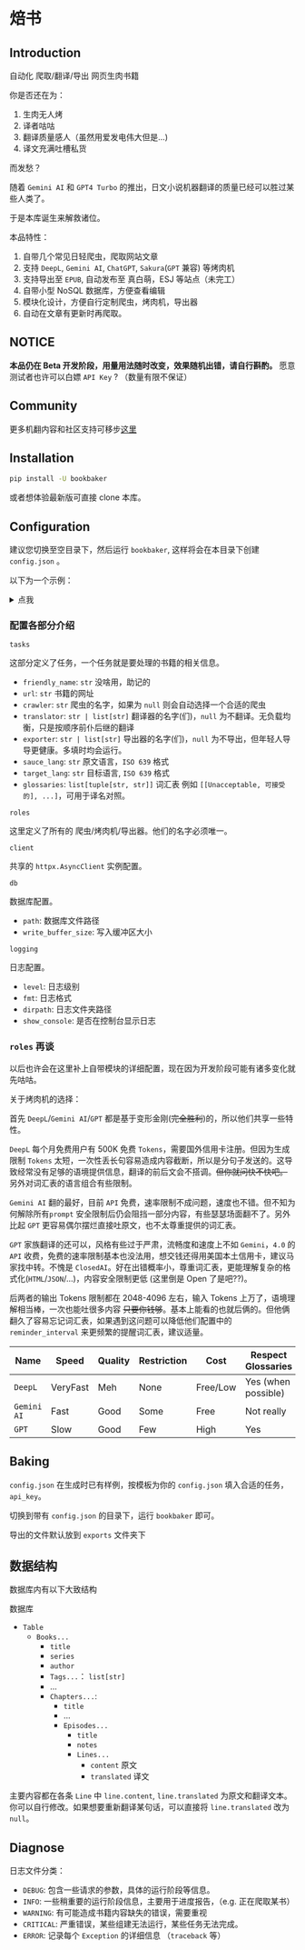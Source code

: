 # 焙书

## Introduction

自动化 爬取/翻译/导出 网页生肉书籍

你是否还在为：

1. 生肉无人烤
2. 译者咕咕
3. 翻译质量感人（虽然用爱发电伟大但是...)
4. 译文充满吐槽私货

而发愁？

随着 `Gemini AI` 和 `GPT4 Turbo` 的推出，日文小说机器翻译的质量已经可以胜过某些人类了。

于是本库诞生来解救诸位。

本品特性：

1. 自带几个常见日轻爬虫，爬取网站文章
2. 支持 `DeepL`, `Gemini AI`, `ChatGPT`, `Sakura`(`GPT` 兼容) 等烤肉机
3. 支持导出至 `EPUB`, 自动发布至 真白萌，ESJ 等站点（未完工）
4. 自带小型 NoSQL 数据库，方便查看编辑
5. 模块化设计，方便自行定制爬虫，烤肉机，导出器
6. 自动在文章有更新时再爬取。

## NOTICE

**本品仍在 Beta 开发阶段，用量用法随时改变，效果随机出错，请自行斟酌。** 愿意测试者也许可以白嫖 `API Key` ? （数量有限不保证）

## Community

更多机翻内容和社区支持可移步[这里](https://books.fishhawk.top/)

## Installation

```bash
pip install -U bookbaker
```

或者想体验最新版可直接 clone 本库。

## Configuration

建议您切换至空目录下，然后运行 `bookbaker`, 这样将会在本目录下创建 `config.json` 。

以下为一个示例：

<details>
  <summary>点我</summary>

```JSON {collapsed}
{
  "version": "1.0.0",
  "tasks": [
    {
      "friendly_name": "TS-Tenshi",
      "url": "https://syosetu.org/novel/333942/",
      "crawler": null,
      "translator": ["gemini", "gpt"],
      "exporter": "epub",
      "sauce_lang": "JA",
      "target_lang": "ZH",
      "glossaries": [
        ["ザラキエル", "萨拉琪尔"],
        ["神専魔法", "神专魔法"],
        ["サーヴィトリ", "萨维特丽"],
        ["サラフィエル", "萨拉菲尔"],
        ["アルマロス", "阿尔马洛斯"],
        ["クロ", "小黑"]
      ]
    }
  ],
  "roles": [
    {
      "name": "syosetu-com",
      "description": "A crawler for syosetu.com",
      "classname": "SyosetuComCrawler",
      "modulename": "bookbaker.roles.syosetu_com"
    },
    {
      "name": "deepl",
      "description": "DeepL Translator",
      "skip_translated": true,
      "backend": {
        "api_key": "",
        "use_pro": false,
        "free_host": "api-free.deepl.com",
        "pro_host": "api.deepl.com",
        "proxy": null,
        "retries": 3,
        "timeout": 10.0
      },
      "classname": "DeepLTranslator",
      "modulename": "bookbaker.roles.deepl"
    },
    {
      "name": "gemini",
      "description": "A translator for gemini.com",
      "max_retries": 10,
      "max_tokens": null,
      "remind_interval": 3,
      "skip_translated": false,
      "max_reply_tokens": null,
      "backend": {
        "model": "models\/gemini-pro",
        "api_key": "",
        "api_host": "generativelanguage.googleapis.com",
        "comp_tokens": 4096.0,
        "stop": null,
        "temperature": 0.5,
        "top_p": null,
        "top_k": null,
        "tools": null,
        "tool_choice": "auto",
        "safety_settings": [
          {
            "category": "HARM_CATEGORY_HARASSMENT",
            "threshold": "BLOCK_NONE",
            "probability": null
          },
          {
            "category": "HARM_CATEGORY_HATE_SPEECH",
            "threshold": "BLOCK_NONE",
            "probability": null
          },
          {
            "category": "HARM_CATEGORY_SEXUALLY_EXPLICIT",
            "threshold": "BLOCK_NONE",
            "probability": null
          },
          {
            "category": "HARM_CATEGORY_DANGEROUS_CONTENT",
            "threshold": "BLOCK_NONE",
            "probability": null
          }
        ],
        "proxy": null,
        "timeout": null
      },
      "classname": "GeminiTranslator",
      "modulename": "bookbaker.roles.gemini"
    },
    {
      "name": "epub",
      "description": "EPUB Exporter",
      "use_translated": true,
      "classname": "EpubExporter",
      "modulename": "bookbaker.roles.epub"
    }
  ],
  "client": {
    "user_agent": "Mozilla\/5.0 (X11; Linux x86_64) AppleWebKit\/537.36 (KHTML, like Gecko) Chrome\/121.0.0.0 Safari\/537.36",
    "timeout": 60.0,
    "proxy": null,
    "max_retries": 6,
    "trust_env": true
  },
  "db": {
    "path": "db.json",
    "write_buffer_size": 0
  },
  "logging": {
    "level": "DEBUG",
    "fmt": "%(asctime)s - %(levelname)s - %(message)s",
    "dirpath": "logs",
    "show_console": true
  }
}
```

</details>

### 配置各部分介绍

`tasks`

这部分定义了任务，一个任务就是要处理的书籍的相关信息。

- `friendly_name`: `str` 没啥用，助记的
- `url`: `str` 书籍的网址
- `crawler`: `str` 爬虫的名字，如果为 `null` 则会自动选择一个合适的爬虫
- `translator`: `str | list[str]` 翻译器的名字(们)，`null` 为不翻译。无负载均衡，只是按顺序前仆后继的翻译
- `exporter`: `str | list[str]` 导出器的名字(们)，`null` 为不导出，但年轻人导导更健康。多填时均会运行。
- `sauce_lang`: `str` 原文语言，`ISO 639` 格式
- `target_lang`: `str` 目标语言, `ISO 639` 格式
- `glossaries`: `list[tuple[str, str]]` 词汇表 例如 `[[Unacceptable, 可接受的], ...]`，可用于译名对照。

`roles`

这里定义了所有的 爬虫/烤肉机/导出器。他们的名字必须唯一。

`client`

共享的 `httpx.AsyncClient` 实例配置。

`db`

数据库配置。

- `path`: 数据库文件路径
- `write_buffer_size`: 写入缓冲区大小

`logging`

日志配置。

- `level`: 日志级别
- `fmt`: 日志格式
- `dirpath`: 日志文件夹路径
- `show_console`: 是否在控制台显示日志

### `roles` 再谈

以后也许会在这里补上自带模块的详细配置，现在因为开发阶段可能有诸多变化就先咕咕。

关于烤肉机的选择：

首先 `DeepL`/`Gemini AI`/`GPT` 都是基于变形金刚(~~完全胜利~~)的，所以他们共享一些特性。

`DeepL` 每个月免费用户有 500K 免费 `Tokens`，需要国外信用卡注册。但因为生成限制 `Tokens` 太短，一次性丢长句容易造成内容截断，所以是分句子发送的。这导致经常没有足够的语境提供信息，翻译的前后文会不搭调。~~但你就问快不快吧。~~ 另外对词汇表的语言组合有些限制。

`Gemini AI` 翻的最好，目前 `API` 免费，速率限制不成问题，速度也不错。但不知为何解除所有`prompt` 安全限制后仍会阻挡一部分内容，有些瑟瑟场面翻不了。另外比起 `GPT` 更容易偶尔摆烂直接吐原文，也不太尊重提供的词汇表。

`GPT` 家族翻译的还可以，风格有些过于严肃，流畅度和速度上不如 `Gemini`，`4.0` 的 `API` 收费，免费的速率限制基本也没法用，想交钱还得用美国本土信用卡，建议马家找中转。不愧是 `ClosedAI`。好在出错概率小，尊重词汇表，更能理解复杂的格式化(`HTML`/`JSON`/...)，内容安全限制更低 (这里倒是 Open 了是吧??)。

后两者的输出 Tokens 限制都在 2048-4096 左右，输入 Tokens 上万了，语境理解相当棒，一次也能吐很多内容 ~~只要你钱够~~。基本上能看的也就后俩的。但他俩翻久了容易忘记词汇表，如果遇到这问题可以降低他们配置中的 `reminder_interval` 来更频繁的提醒词汇表，建议适量。

| Name        | Speed    | Quality | Restriction | Cost     | Respect Glossaries  |
| ----------- | -------- | ------- | ----------- | -------- | ------------------- |
| `DeepL`     | VeryFast | Meh     | None        | Free/Low | Yes (when possible) |
| `Gemini AI` | Fast     | Good    | Some        | Free     | Not really          |
| `GPT`       | Slow     | Good    | Few         | High     | Yes                 |

## Baking

`config.json` 在生成时已有样例，按模板为你的 `config.json` 填入合适的任务，`api_key`。

切换到带有 `config.json` 的目录下，运行 `bookbaker` 即可。

导出的文件默认放到 `exports` 文件夹下

## 数据结构

数据库内有以下大致结构

数据库

- `Table`
  - `Books...`
    - `title`
    - `series`
    - `author`
    - `Tags...`： `list[str]`
    - ...
    - `Chapters...`:
      - `title`
      - ...
      - `Episodes...`
        - `title`
        - `notes`
        - `Lines...`
          - `content` 原文
          - `translated` 译文

主要内容都在各条 `Line` 中 `line.content`, `line.translated` 为原文和翻译文本。你可以自行修改。如果想要重新翻译某句话，可以直接将 `line.translated` 改为 `null`。

## Diagnose

日志文件分类：

- `DEBUG`: 包含一些请求的参数，具体的运行阶段等信息。
- `INFO`: 一些稍重要的运行阶段信息，主要用于进度报告，（e.g. 正在爬取某书）
- `WARNING`: 有可能造成书籍内容缺失的错误，需要重视
- `CRITICAL`: 严重错误，某些组建无法运行，某些任务无法完成。
- `ERROR`: 记录每个 `Exception` 的详细信息 （`traceback` 等）
